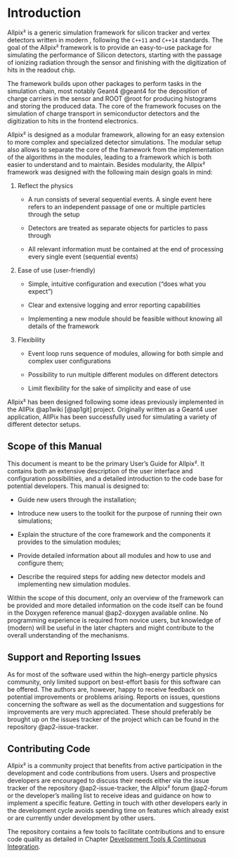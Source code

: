 Introduction
============

Allpix² is a generic simulation framework for silicon tracker and vertex
detectors written in modern , following the `C++11` and `C++14` standards. The
goal of the Allpix² framework is to provide an easy-to-use package for
simulating the performance of Silicon detectors, starting with the
passage of ionizing radiation through the sensor and finishing with the
digitization of hits in the readout chip.

The framework builds upon other packages to perform tasks in the
simulation chain, most notably Geant4 @geant4 for the deposition of
charge carriers in the sensor and ROOT @root for producing histograms
and storing the produced data. The core of the framework focuses on the
simulation of charge transport in semiconductor detectors and the
digitization to hits in the frontend electronics.

Allpix² is designed as a modular framework, allowing for an easy
extension to more complex and specialized detector simulations. The
modular setup also allows to separate the core of the framework from the
implementation of the algorithms in the modules, leading to a framework
which is both easier to understand and to maintain. Besides modularity,
the Allpix² framework was designed with the following main design goals
in mind:

1.  Reflect the physics

    -   A run consists of several sequential events. A single event here
        refers to an independent passage of one or multiple particles
        through the setup

    -   Detectors are treated as separate objects for particles to pass
        through

    -   All relevant information must be contained at the end of
        processing every single event (sequential events)

2.  Ease of use (user-friendly)

    -   Simple, intuitive configuration and execution (“does what you
        expect”)

    -   Clear and extensive logging and error reporting capabilities

    -   Implementing a new module should be feasible without knowing all
        details of the framework

3.  Flexibility

    -   Event loop runs sequence of modules, allowing for both simple
        and complex user configurations

    -   Possibility to run multiple different modules on different
        detectors

    -   Limit flexibility for the sake of simplicity and ease of use

Allpix² has been designed following some ideas previously implemented in
the AllPix @ap1wiki [@ap1git] project. Originally written as a Geant4
user application, AllPix has been successfully used for simulating a
variety of different detector setups.

Scope of this Manual
--------------------

This document is meant to be the primary User’s Guide for Allpix². It
contains both an extensive description of the user interface and
configuration possibilities, and a detailed introduction to the code
base for potential developers. This manual is designed to:

-   Guide new users through the installation;

-   Introduce new users to the toolkit for the purpose of running their
    own simulations;

-   Explain the structure of the core framework and the components it
    provides to the simulation modules;

-   Provide detailed information about all modules and how to use and
    configure them;

-   Describe the required steps for adding new detector models and
    implementing new simulation modules.

Within the scope of this document, only an overview of the framework can
be provided and more detailed information on the code itself can be
found in the Doxygen reference manual @ap2-doxygen available online. No
programming experience is required from novice users, but knowledge of
(modern) will be useful in the later chapters and might contribute to
the overall understanding of the mechanisms.

Support and Reporting Issues
----------------------------

As for most of the software used within the high-energy particle physics
community, only limited support on best-effort basis for this software
can be offered. The authors are, however, happy to receive feedback on
potential improvements or problems arising. Reports on issues, questions
concerning the software as well as the documentation and suggestions for
improvements are very much appreciated. These should preferably be
brought up on the issues tracker of the project which can be found in
the repository @ap2-issue-tracker.

Contributing Code
-----------------

Allpix² is a community project that benefits from active participation
in the development and code contributions from users. Users and
prospective developers are encouraged to discuss their needs either via
the issue tracker of the repository @ap2-issue-tracker, the Allpix²
forum @ap2-forum or the developer’s mailing list to receive ideas and
guidance on how to implement a specific feature. Getting in touch with
other developers early in the development cycle avoids spending time on
features which already exist or are currently under development by other
users.

The repository contains a few tools to facilitate contributions and to
ensure code quality as detailed in Chapter [Development Tools & Continuous Integration](testing.md).
